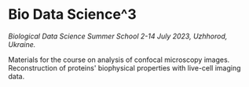 Bio Data Science^3 
==================
_Biological Data Science Summer School 2-14 July 2023, Uzhhorod, Ukraine._

Materials for the course on analysis of confocal microscopy images. Reconstruction of proteins' biophysical properties with live-cell imaging data.